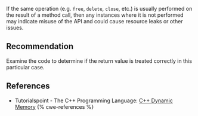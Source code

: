 If the same operation (e.g. `free`, `delete`, `close`, etc.) is usually performed on the result of a method call, then any instances where it is not performed may indicate misuse of the API and could cause resource leaks or other issues.


## Recommendation
Examine the code to determine if the return value is treated correctly in this particular case.


## References
* Tutorialspoint - The C++ Programming Language: [C++ Dynamic Memory](http://www.tutorialspoint.com/cplusplus/cpp_dynamic_memory.htm)
{% cwe-references %}
